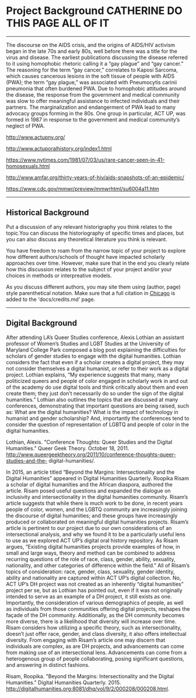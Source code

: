# Project Background CATHERINE DO THIS PAGE ALL OF IT

---

The discourse on the AIDS crisis, and the origins of AIDS/HIV activism began in the late 70s and early 80s, well before there was a title for the virus and disease. The earliest publications discussing the disease referred to it using homophobic rhetoric calling it a “gay plague” and “gay cancer.” The reasoning for the term “gay cancer,” correlates to Kaposi Sarcoma, which causes cancerous lesions in the soft tissue of people with AIDS (PWA); the term “gay plague,” was associated with Pneumocytis carinii pneumonia that often burdened PWA. Due to homophobic attitudes around the disease, the response from the government and medical community was slow to offer meaningful assistance to infected individuals and their partners. The marginalization and endangerment of PWA lead to many advocacy groups forming in the 80s. One group in particular, ACT UP, was formed in 1987 in response to the government and medical community’s neglect of PWA.

http://www.actupny.org/

http://www.actuporalhistory.org/index1.html

https://www.nytimes.com/1981/07/03/us/rare-cancer-seen-in-41-homosexuals.html

http://www.amfar.org/thirty-years-of-hiv/aids-snapshots-of-an-epidemic/

https://www.cdc.gov/mmwr/preview/mmwrhtml/su6004a11.htm 

---

## Historical Background

Put a discussion of any relevant historigraphy you think relates to the topic.You can discuss the historiography of specific times and places, but you can also discuss any theoretical literature you think is relevant.

You have freedom to roam from the narrow topic of your project to explore how different authors/schools of thought have impacted scholarly approaches over time. However, make sure that in the end you clearly relate how this discussion relates to the subject of your project and/or your choices in methods or interpreative models.

As you discuss different authors, you may site them using (author, page) style parenthetical notation. Make sure that a full citation in [Chicago](http://chicagomanualofstyle.org) is added to the 'docs/credits.md' page.

---

## Digital Background

After attending LA’s Queer Studies conference, Alexis Lothian an assistant professor of Women’s Studies and LGBT Studies at the University of Maryland College Park composed a blog post explaining the difficulties for scholars of gender studies to engage with the digital humanities. Lothian considers the fact that even if a scholar creates a digital project, they may not consider themselves a digital humanist, or refer to their work as a digital project. Lothian explains, “My experience suggests that many, many politicized queers and people of color engaged in scholarly work in and out of the academy do use digital tools and think critically about them and even create them; they just don’t necessarily do so under the sign of the digital humanities.” Lothian also outlines the topics that are discussed at many conferences, demonstrating that important questions are being raised, such as: What are the digital humanities? What is the impact of technology in humanist and gender scholarship? And, importantly the conferences tend to consider the question of representation of LGBTQ and people of color in the digital humanities.

Lothian, Alexis. "Conference Thoughts: Queer Studies and the Digital Humanities." Queer Geek 	Theory. October 18, 2011. http://www.queergeektheory.org/2011/10/conference-thoughts-queer-studies-and-the-	digital-humanities/.
	
In 2015, an article titled “Beyond the Margins: Intersectionality and the Digital Humanities” appeared in Digital Humanities Quarterly. Roopika Risam a scholar of digital humanities and the African diaspora, authored the article. Risam posed useful questions and expanded the dialogue on inclusivity and intersectionality in the digital humanities community. Risam’s article suggests that while there is much work to be done, in recent years people of color, women, and the LGBTQ community are increasingly joining the discourse of digital humanities; and these groups have increasingly produced or collaborated on meaningful digital humanities projects. Risam’s article is pertinent to our project due to our own considerations of an intersectional analysis, and why we found it to be a particularly useful lens to use as we explored ACT UP’s digital oral history repository. As Risam argues, “Existing digital humanities projects provide examples of how, in small and large ways, theory and method can be combined to address recurring questions of the role of race, class, gender, ability, sexuality, nationality, and other categories of difference within the field.” All of Risam’s topics of consideration: race, gender, class, sexuality, gender identity, ability and nationality are captured within ACT UP’s digital collection. No, ACT UP’s DH project was not created as an inherently “digital humanities” project per se, but as Lothian has pointed out, even if it was not originally intended to serve as an example of a DH project, it still exists as one. Importantly, the consideration of  various demographics of people, as well as individuals from those communities offering digital projects, reshapes the façade of the DH community. Additionally, as the DH community becomes more diverse, there is a likelihood that diversity will increase over time. Risam considers how utilizing a specific theory, such as intersectionality, doesn’t just offer race, gender, and class diversity, it also offers intellectual diversity. From engaging with Risam’s article one may discern that individuals are complex, as are DH projects, and advancements can come from making use of an intersectional lens. Advancements can come from a heterogenous group of people collaborating, posing significant questions, and answering in distinct fashions. 

Risam, Roopika. "Beyond the Margins: Intersectionality and the Digital Humanities." Digital Humanities Quarterly. 2015. http://digitalhumanities.org:8081/dhq/vol/9/2/000208/000208.html.

